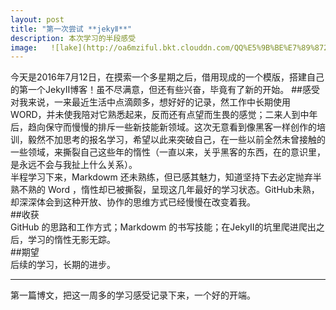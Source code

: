 ```yaml
---  
layout: post   
title: "第一次尝试 **jekyⅡ**"  
description: 本次学习的半段感受  
image:   ![lake](http://oa6mziful.bkt.clouddn.com/QQ%E5%9B%BE%E7%89%8720160712105141.jpg)
--- 
```


今天是2016年7月12日，在摸索一个多星期之后，借用现成的一个模版，搭建自己的第一个JekyⅡ博客！虽不尽满意，但还有些兴奋，毕竟有了新的开始。
##感受  
对我来说，一来最近生活中点滴颇多，想好好的记录，然工作中长期使用WORD，并未使我陪对它熟悉起来，反而还有点望而生畏的感觉；二来人到中年后，趋向保守而慢慢的排斥一些新技能新领域。这次无意看到像黑客一样创作的培训，毅然不加思考的报名学习，希望以此来突破自己，在一些以前全然未曾接触的一些领域，来撕裂自己这些年的惰性（一直以来，关乎黑客的东西，在的意识里，是永远不会与我扯上什么关系）。  
半程学习下来，Markdowm 还未熟练，但已感其魅力，知道坚持下去必定抛弃半熟不熟的 Word ，惰性却已被撕裂，呈现这几年最好的学习状态。GitHub未熟，却深深体会到这种开放、协作的思维方式已经慢慢在改变着我。  
##收获  
GitHub 的思路和工作方式；Markdowm 的书写技能；在JekyⅡ的坑里爬进爬出之后，学习的惰性无影无踪。  
##期望  
后续的学习，长期的进步。
***  
第一篇博文，把这一周多的学习感受记录下来，一个好的开端。